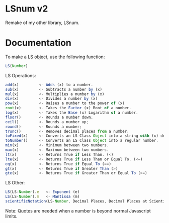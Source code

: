# LSnum v2
Remake of my other library, LSnum.

# Documentation
To make a LS object, use the following function:
```javascript
LS(Number)
```

LS Operations:
```javascript
add(x)         <- Adds (x) to a number.
sub(x)         <- Subtracts a number by (x)
mul(x)         <- Multiplies a number by (x)
div(x)         <- Divides a number by (x)
pow(x)         <- Raises a number to the power of (x)
root(x)        <- Takes the Factor (x) Root of a number.
log(x)         <- Takes the Base (x) Logarithm of a number.
floor()        <- Rounds a number down;
ceil()         <- Rounds a number up;
round()        <- Rounds a number;
trunc()        <- Removes decimal places from a number;
toFixed(x)     <- Converts an LS Class Object into a string with (x) decimal places.
toNumber()     <- Converts an LS Class Object into a regular number.
min(x)         <- Minimum between two numbers.
max(x)         <- Maximum between two numbers.
lt(x)          <- Returns True if Less Than. (<)
lte(x)         <- Returns True if Less Than or Equal To. (<=)
eq(x)          <- Returns True if Equal To (==)
gt(x)          <- Returns True if Greater Than (>)
gte(x)         <- Returns True if Greater Than or Equal To (>=)
```

LS Other:
```javascript
LS(LS-Number).e   <- Exponent (e)
LS(LS-Number).m   <- Mantissa (m)
scientificNotation(LS-Number, Decimal Places, Decimal Places at Scientific Notation)
```

Note: Quotes are needed when a number is beyond normal Javascript limits.
